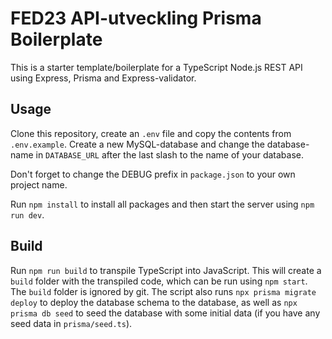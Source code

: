 # FED23 API-utveckling Prisma Boilerplate

This is a starter template/boilerplate for a TypeScript Node.js REST API using Express, Prisma and Express-validator.

## Usage

Clone this repository, create an `.env` file and copy the contents from `.env.example`. Create a new MySQL-database and change the database-name in `DATABASE_URL` after the last slash to the name of your database.

Don't forget to change the DEBUG prefix in `package.json` to your own project name.

Run `npm install` to install all packages and then start the server using `npm run dev`.

## Build

Run `npm run build` to transpile TypeScript into JavaScript. This will create a `build` folder with the transpiled code, which can be run using `npm start`. The `build` folder is ignored by git. The script also runs `npx prisma migrate deploy` to deploy the database schema to the database, as well as `npx prisma db seed` to seed the database with some initial data (if you have any seed data in `prisma/seed.ts`).
